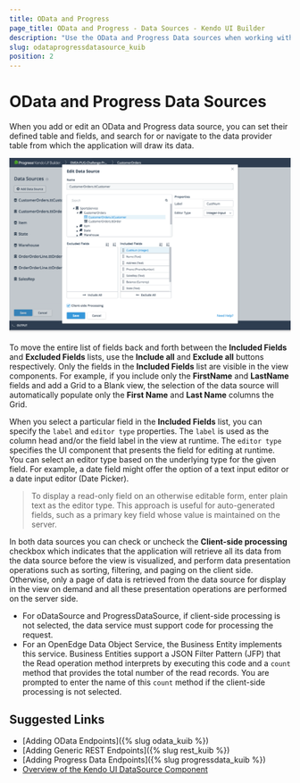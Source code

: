 ```yaml
---
title: OData and Progress
page_title: OData and Progress - Data Sources - Kendo UI Builder
description: "Use the OData and Progress Data sources when working with the Kendo UI Builder."
slug: odataprogressdatasource_kuib
position: 2
---
```


# OData and Progress Data Sources

When you add or edit an OData and Progress data source, you can set their defined table and fields, and search for or navigate to the data provider table from which the application will draw its data.

<img src="../../images/kuib-editdatasource-odata-progress.png" class="img-responsive" alt="Editing OData and Progress Data Source"/>

To move the entire list of fields back and forth between the **Included Fields** and **Excluded Fields** lists, use the **Include all** and **Exclude all** buttons respectively. Only the fields in the **Included Fields** list are visible in the view components. For example, if you include only the **FirstName** and **LastName** fields and add a Grid to a Blank view, the selection of the data source will automatically populate only the **First Name** and **Last Name** columns the Grid.

When you select a particular field in the **Included Fields** list, you can specify the `label` and `editor type` properties. The `label` is used as the column head and/or the field label in the view at runtime. The `editor type` specifies the UI component that presents the field for editing at runtime. You can select an editor type based on the underlying type for the given field. For example, a date field might offer the option of a text input editor or a date input editor (Date Picker).

> To display a read-only field on an otherwise editable form, enter plain text as the editor type. This approach is useful for auto-generated fields, such as a primary key field whose value is maintained on the server.

In both data sources you can check or uncheck the **Client-side processing** checkbox which indicates that the application will retrieve all its data from the data source before the view is visualized,  and perform data presentation operations such as sorting, filtering, and paging on the client side. Otherwise, only a page of data is retrieved from the data source for display in the view on demand and all these presentation operations are performed on the server side.

* For oDataSource and ProgressDataSource, if client-side processing is not selected, the data service must support code for processing the request.
* For an OpenEdge Data Object Service, the Business Entity implements this service. Business Entities support a JSON Filter Pattern (JFP) that the Read operation method interprets by executing this code and a `count` method that provides the total number of the read records. You are prompted to enter the name of this `count` method if the client-side processing is not selected.

## Suggested Links

* [Adding OData Endpoints]({% slug odata_kuib %})
* [Adding Generic REST Endpoints]({% slug rest_kuib %})
* [Adding Progress Data Endpoints]({% slug progressdata_kuib %})
* [Overview of the Kendo UI DataSource Component](https://docs.telerik.com/kendo-ui/framework/datasource/overview)
